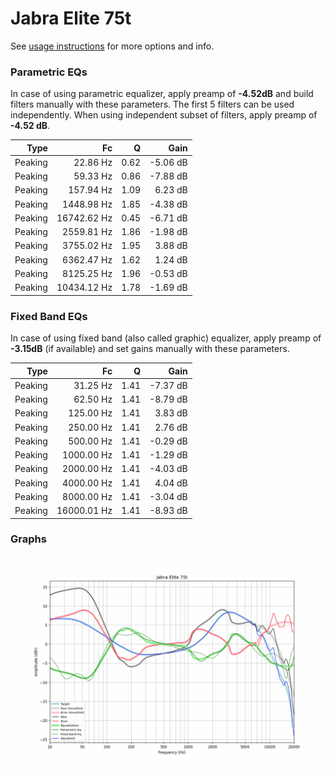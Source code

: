 # Jabra Elite 75t
See [usage instructions](https://github.com/jaakkopasanen/AutoEq#usage) for more options and info.

### Parametric EQs
In case of using parametric equalizer, apply preamp of **-4.52dB** and build filters manually
with these parameters. The first 5 filters can be used independently.
When using independent subset of filters, apply preamp of **-4.52 dB**.

| Type    | Fc          |    Q | Gain     |
|--------:|------------:|-----:|---------:|
| Peaking | 22.86 Hz    | 0.62 | -5.06 dB |
| Peaking | 59.33 Hz    | 0.86 | -7.88 dB |
| Peaking | 157.94 Hz   | 1.09 | 6.23 dB  |
| Peaking | 1448.98 Hz  | 1.85 | -4.38 dB |
| Peaking | 16742.62 Hz | 0.45 | -6.71 dB |
| Peaking | 2559.81 Hz  | 1.86 | -1.98 dB |
| Peaking | 3755.02 Hz  | 1.95 | 3.88 dB  |
| Peaking | 6362.47 Hz  | 1.62 | 1.24 dB  |
| Peaking | 8125.25 Hz  | 1.96 | -0.53 dB |
| Peaking | 10434.12 Hz | 1.78 | -1.69 dB |

### Fixed Band EQs
In case of using fixed band (also called graphic) equalizer, apply preamp of **-3.15dB**
(if available) and set gains manually with these parameters.

| Type    | Fc          |    Q | Gain     |
|--------:|------------:|-----:|---------:|
| Peaking | 31.25 Hz    | 1.41 | -7.37 dB |
| Peaking | 62.50 Hz    | 1.41 | -8.79 dB |
| Peaking | 125.00 Hz   | 1.41 | 3.83 dB  |
| Peaking | 250.00 Hz   | 1.41 | 2.76 dB  |
| Peaking | 500.00 Hz   | 1.41 | -0.29 dB |
| Peaking | 1000.00 Hz  | 1.41 | -1.29 dB |
| Peaking | 2000.00 Hz  | 1.41 | -4.03 dB |
| Peaking | 4000.00 Hz  | 1.41 | 4.04 dB  |
| Peaking | 8000.00 Hz  | 1.41 | -3.04 dB |
| Peaking | 16000.01 Hz | 1.41 | -8.93 dB |

### Graphs
![](./Jabra%20Elite%2075t.png)